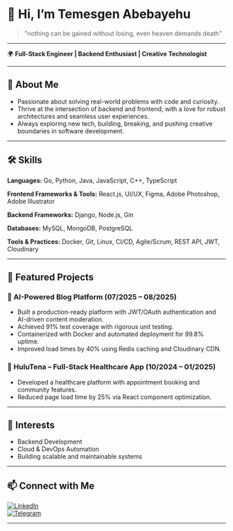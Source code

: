 # 👋 Hi, I’m Temesgen Abebayehu

> "nothing can be gained without losing, even heaven demands death"

---

🌍 **Full-Stack Engineer | Backend Enthusiast | Creative Technologist**

---

## 🚀 About Me

- Passionate about solving real-world problems with code and curiosity.
- Thrive at the intersection of backend and frontend, with a love for robust architectures and seamless user experiences.
- Always exploring new tech, building, breaking, and pushing creative boundaries in software development.

---

## 🛠️ Skills

**Languages:** Go, Python, Java, JavaScript, C++, TypeScript  

**Frontend Frameworks & Tools:** React.js, UI/UX, Figma, Adobe Photoshop, Adobe Illustrator  

**Backend Frameworks:** Django, Node.js, Gin

**Databases:** MySQL, MongoDB, PostgreSQL  

**Tools & Practices:** Docker, Git, Linux, CI/CD, Agile/Scrum, REST API, JWT, Cloudinary

---

## 🌟 Featured Projects

### 🧠 AI-Powered Blog Platform (07/2025 – 08/2025)
- Built a production-ready platform with JWT/OAuth authentication and AI-driven content moderation.
- Achieved 91% test coverage with rigorous unit testing.
- Containerized with Docker and automated deployment for 99.8% uptime.
- Improved load times by 40% using Redis caching and Cloudinary CDN.

### 🏥 HuluTena – Full-Stack Healthcare App (10/2024 – 01/2025)
- Developed a healthcare platform with appointment booking and community features.
- Reduced page load time by 25% via React component optimization.

---

## 🌱 Interests

- Backend Development  
- Cloud & DevOps Automation  
- Building scalable and maintainable systems

---

## 📫 Connect with Me

[![LinkedIn](https://img.shields.io/badge/LinkedIn-blue?logo=linkedin&logoColor=white)](https://www.linkedin.com/in/temesgen-abebayehu-623b7426b)  
[![Telegram](https://img.shields.io/badge/Telegram-2CA5E0?logo=telegram&logoColor=white)](https://t.me/Temuab21) 

---

<!--
✨ Let’s code, collaborate, and create something impactful! ✨
-->
